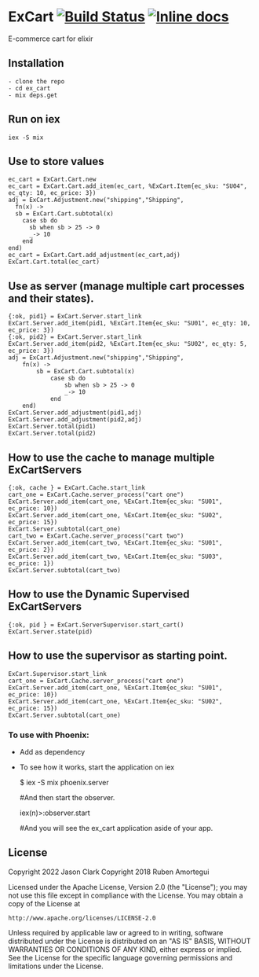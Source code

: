 # ExCart [![Build Status](https://travis-ci.org/data-twister/ex_cart.svg?branch=master)](https://travis-ci.org/data-twister/ex_cart) [![Inline docs](http://inch-ci.org/github/data-twister/ex_cart.svg?branch=master)](http://inch-ci.org/github/data-twister/ex_cart)

E-commerce cart for elixir

## Installation

    - clone the repo
    - cd ex_cart
    - mix deps.get

## Run on iex

    iex -S mix

## Use to store values 

    ec_cart = ExCart.Cart.new
    ec_cart = ExCart.Cart.add_item(ec_cart, %ExCart.Item{ec_sku: "SU04", ec_qty: 10, ec_price: 3})
    adj = ExCart.Adjustment.new("shipping","Shipping",
      fn(x) ->
      sb = ExCart.Cart.subtotal(x)
        case sb do
          sb when sb > 25 -> 0
          _-> 10
        end
    end)
    ec_cart = ExCart.Cart.add_adjustment(ec_cart,adj)
    ExCart.Cart.total(ec_cart)

## Use as server (manage multiple cart processes and their states).

    {:ok, pid1} = ExCart.Server.start_link
    ExCart.Server.add_item(pid1, %ExCart.Item{ec_sku: "SU01", ec_qty: 10, ec_price: 3})
    {:ok, pid2} = ExCart.Server.start_link
    ExCart.Server.add_item(pid2, %ExCart.Item{ec_sku: "SU02", ec_qty: 5, ec_price: 3})
    adj = ExCart.Adjustment.new("shipping","Shipping",
        fn(x) ->
            sb = ExCart.Cart.subtotal(x)
                case sb do
                    sb when sb > 25 -> 0
                    _-> 10
                end
        end)
    ExCart.Server.add_adjustment(pid1,adj)
    ExCart.Server.add_adjustment(pid2,adj)
    ExCart.Server.total(pid1)
    ExCart.Server.total(pid2)

## How to use the cache to manage multiple ExCartServers

    {:ok, cache } = ExCart.Cache.start_link
    cart_one = ExCart.Cache.server_process("cart one")
    ExCart.Server.add_item(cart_one, %ExCart.Item{ec_sku: "SU01", ec_price: 10})
    ExCart.Server.add_item(cart_one, %ExCart.Item{ec_sku: "SU02", ec_price: 15})
    ExCart.Server.subtotal(cart_one)
    cart_two = ExCart.Cache.server_process("cart two")
    ExCart.Server.add_item(cart_two, %ExCart.Item{ec_sku: "SU01", ec_price: 2})
    ExCart.Server.add_item(cart_two, %ExCart.Item{ec_sku: "SU03", ec_price: 1})
    ExCart.Server.subtotal(cart_two)

## How to use the Dynamic Supervised ExCartServers

    {:ok, pid } = ExCart.ServerSupervisor.start_cart()
    ExCart.Server.state(pid)

## How to use the supervisor as starting point.

    ExCart.Supervisor.start_link
    cart_one = ExCart.Cache.server_process("cart one")
    ExCart.Server.add_item(cart_one, %ExCart.Item{ec_sku: "SU01", ec_price: 10})
    ExCart.Server.add_item(cart_one, %ExCart.Item{ec_sku: "SU02", ec_price: 15})
    ExCart.Server.subtotal(cart_one)

### To use with Phoenix:
  - Add as dependency 
  - To see how it works, start the application on iex
  
      $ iex -S mix phoenix.server
      
      #And then start the observer.
      
      iex(n)>:observer.start
        
      #And you will see the ex_cart application aside of your app.

## License

Copyright 2022 Jason Clark
Copyright 2018 Ruben Amortegui

Licensed under the Apache License, Version 2.0 (the "License");
you may not use this file except in compliance with the License.
You may obtain a copy of the License at

    http://www.apache.org/licenses/LICENSE-2.0

Unless required by applicable law or agreed to in writing, software
distributed under the License is distributed on an "AS IS" BASIS,
WITHOUT WARRANTIES OR CONDITIONS OF ANY KIND, either express or implied.
See the License for the specific language governing permissions and
limitations under the License.
